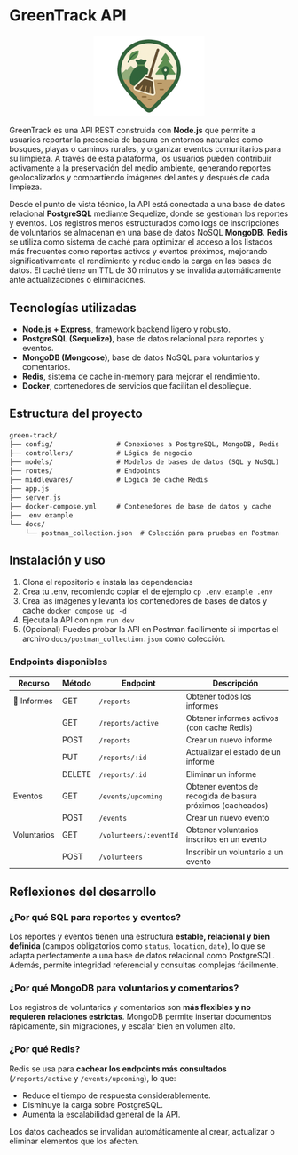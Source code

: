 # GreenTrack API

<p align="center">
  <img src="./assets/logo_no_msg.png" width="200" alt="Green Track API Logo" />
</p>

GreenTrack es una API REST construida con **Node.js** que permite a usuarios reportar la presencia de basura en entornos naturales como bosques, playas o caminos rurales, y organizar eventos comunitarios para su limpieza. A través de esta plataforma, los usuarios pueden contribuir activamente a la preservación del medio ambiente, generando reportes geolocalizados y compartiendo imágenes del antes y después de cada limpieza.

Desde el punto de vista técnico, la API está conectada a una base de datos relacional **PostgreSQL** mediante Sequelize, donde se gestionan los reportes y eventos. Los registros menos estructurados como logs de inscripciones de voluntarios se almacenan en una base de datos NoSQL **MongoDB**. **Redis** se utiliza como sistema de caché para optimizar el acceso a los listados más frecuentes como reportes activos y eventos próximos, mejorando significativamente el rendimiento y reduciendo la carga en las bases de datos. El caché tiene un TTL de 30 minutos y se invalida automáticamente ante actualizaciones o eliminaciones.

## Tecnologías utilizadas

- **Node.js + Express**, framework backend ligero y robusto.
- **PostgreSQL (Sequelize)**, base de datos relacional para reportes y eventos.
- **MongoDB (Mongoose)**, base de datos NoSQL para voluntarios y comentarios.
- **Redis**, sistema de cache in-memory para mejorar el rendimiento.
- **Docker**, contenedores de servicios que facilitan el despliegue.

## Estructura del proyecto

```
green-track/
├── config/                # Conexiones a PostgreSQL, MongoDB, Redis
├── controllers/           # Lógica de negocio
├── models/                # Modelos de bases de datos (SQL y NoSQL)
├── routes/                # Endpoints
├── middlewares/           # Lógica de cache Redis
├── app.js
├── server.js
├── docker-compose.yml     # Contenedores de base de datos y cache
├── .env.example
└── docs/
    └── postman_collection.json  # Colección para pruebas en Postman
```

## Instalación y uso

1. Clona el repositorio e instala las dependencias
2. Crea tu .env, recomiendo copiar el de ejemplo `cp .env.example .env`
3. Crea las imágenes y levanta los contenedores de bases de datos y cache `docker compose up -d`
4. Ejecuta la API con `npm run dev`
5. (Opcional) Puedes probar la API en Postman facilimente si importas el archivo `docs/postman_collection.json` como colección.

### Endpoints disponibles

| Recurso     | Método | Endpoint               | Descripción                                                |
| ----------- | ------ | ---------------------- | ---------------------------------------------------------- |
| 📍 Informes | GET    | `/reports`             | Obtener todos los informes                                 |
|             | GET    | `/reports/active`      | Obtener informes activos (con cache Redis)                 |
|             | POST   | `/reports`             | Crear un nuevo informe                                     |
|             | PUT    | `/reports/:id`         | Actualizar el estado de un informe                         |
|             | DELETE | `/reports/:id`         | Eliminar un informe                                        |
| Eventos     | GET    | `/events/upcoming`     | Obtener eventos de recogida de basura próximos (cacheados) |
|             | POST   | `/events`              | Crear un nuevo evento                                      |
| Voluntarios | GET    | `/volunteers/:eventId` | Obtener voluntarios inscritos en un evento                 |
|             | POST   | `/volunteers`          | Inscribir un voluntario a un evento                        |

## Reflexiones del desarrollo

### ¿Por qué SQL para reportes y eventos?

Los reportes y eventos tienen una estructura **estable, relacional y bien definida** (campos obligatorios como `status`, `location`, `date`), lo que se adapta perfectamente a una base de datos relacional como PostgreSQL. Además, permite integridad referencial y consultas complejas fácilmente.

### ¿Por qué MongoDB para voluntarios y comentarios?

Los registros de voluntarios y comentarios son **más flexibles y no requieren relaciones estrictas**. MongoDB permite insertar documentos rápidamente, sin migraciones, y escalar bien en volumen alto.

### ¿Por qué Redis?

Redis se usa para **cachear los endpoints más consultados** (`/reports/active` y `/events/upcoming`), lo que:

- Reduce el tiempo de respuesta considerablemente.
- Disminuye la carga sobre PostgreSQL.
- Aumenta la escalabilidad general de la API.

Los datos cacheados se invalidan automáticamente al crear, actualizar o eliminar elementos que los afecten.

